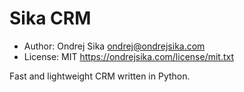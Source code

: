 # Sika CRM

- Author: Ondrej Sika <ondrej@ondrejsika.com>
- License: MIT <https://ondrejsika.com/license/mit.txt>

Fast and lightweight CRM written in Python.


